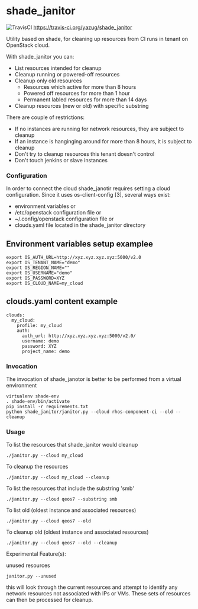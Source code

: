 # shade_janitor

![TravisCI](https://img.shields.io/travis/yazug/shade_janitor.svg)
https://travis-ci.org/yazug/shade_janitor

Utility based on shade, for cleaning up resources from CI runs in tenant on
OpenStack cloud.

With shade_janitor you can:

* List resources intended for cleanup
* Cleanup running or powered-off resources
* Cleanup only old resources
    - Resources which active for more than 8 hours
    - Powered off resources for more than 1 hour
    - Permanent labled resources for more than 14 days
* Cleanup resources (new or old) with specific substring

There are couple of restrictions:

* If no instances are running for network resources, they are subject to cleanup
* If an instance is hanginging around for more than 8 hours, it is subject to cleanup
* Don't try to cleanup resources this tenant doesn't control
* Don't touch jenkins or slave instances

### Configuration
In order to connect the cloud shade_janotir requires setting a cloud configuration.
Since it uses os-client-config [3], several ways exist:

* environment variables or
* /etc/openstack configuration file or
* ~/.config/openstack configuration file or
* clouds.yaml file located in the shade_janitor directory

## Environment variables setup examplee
```
export OS_AUTH_URL=http://xyz.xyz.xyz.xyz:5000/v2.0
export OS_TENANT_NAME="demo"
export OS_REGION_NAME=""
export OS_USERNAME="demo"
export OS_PASSWORD=XYZ
export OS_CLOUD_NAME=my_cloud
```
 
## clouds.yaml content example
```
clouds:
  my_cloud:
    profile: my_cloud
    auth:
      auth_url: http://xyz.xyz.xyz.xyz:5000/v2.0/
      username: demo
      password: XYZ
      project_name: demo
```
### Invocation 
The invocation of shade_janotor is better to be performed from a virtual environment
```
virtualenv shade-env
. shade-env/bin/activate
pip install -r requirements.txt
python shade_janitor/janitor.py --cloud rhos-component-ci --old --cleanup
```

### Usage

To list the resources that shade_janitor would cleanup

    ./janitor.py --cloud my_cloud

To cleanup the resources

    ./janitor.py --cloud my_cloud --cleanup

To list the resources that include the substring 'smb'

    ./janitor.py --cloud qeos7 --substring smb

To list old (oldest instance and associated resources)

    ./janitor.py --cloud qeos7 --old

To cleanup old (oldest instance and associated resources)

    ./janitor.py --cloud qeos7 --old --cleanup

Experimental Feature(s):

unused resources

    janitor.py --unused

this will look through the current resources and attempt
to identify any network resources not associated with IPs
or VMs.  These sets of resources can then be processed for
cleanup.
